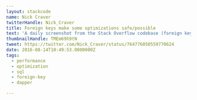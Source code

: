 ```yaml
---
layout: stackcode
name: Nick Craver
twitterHandle: Nick_Craver
title: Foreign keys make some optimizations safe/possible
text: 'A daily screenshot from the Stack Overflow codebase (foreign keys make some optimizations safe/possible). '
thumbnailHandle: TMEm69h9tN
tweet: https://twitter.com/Nick_Craver/status/764776050559770624
date: 2016-08-14T10:49:53.0000000Z
tags:
  - performance
  - optimization
  - sql
  - foreign-key
  - dapper

---
```

